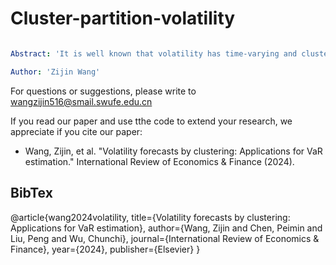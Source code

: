 # Cluster-partition-volatility

```yaml

Abstract: 'It is well known that volatility has time-varying and clustering characteristics. The information content of volatility clustering is particularly important in turbulent periods, such as the stage of financial crisis. How to fully mine the implicit information within clusters to predict the volatility in the future is a rarely discussed issue. In this paper, we put forward a partition model to segment volatility into non-overlapping clusters by Fisher’s optimal dissection methodology. Using this model, we can quickly identify the points of structural changes in volatility. By utilizing the information of the nearest cluster, we can perform point estimation and interval estimation on future volatility. In the end, we conduct some empirical examples based on the returns of S&P 500, DAX 30 and FTSE 100 index. We find that our method can improve the volatility forecast and VaR estimations.'

Author: 'Zijin Wang'

```

For questions or suggestions, please write to wangzijin516@smail.swufe.edu.cn 

If you read our paper and use tthe code to extend your research, we appreciate if you cite our paper:

- Wang, Zijin, et al. "Volatility forecasts by clustering: Applications for VaR estimation." International Review of Economics & Finance (2024).

## BibTex

@article{wang2024volatility,
  title={Volatility forecasts by clustering: Applications for VaR estimation},
  author={Wang, Zijin and Chen, Peimin and Liu, Peng and Wu, Chunchi},
  journal={International Review of Economics \& Finance},
  year={2024},
  publisher={Elsevier}
}

